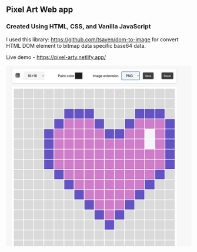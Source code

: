 ## Pixel Art Web app

### Created Using HTML, CSS, and Vanilla JavaScript

I used this library: https://github.com/tsayen/dom-to-image for convert HTML DOM element to bitmap data specific base64 data.

Live demo - https://pixel-arty.netlify.app/

![preview](app-preview.png)

